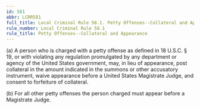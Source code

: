 ```yaml
---
id: 581
abbr: LCRR581
full_title: Local Criminal Rule 58.1. Petty Offenses--Collateral and Appearance
rule_number: Local Criminal Rule 58.1
rule_title: Petty Offenses--Collateral and Appearance
---
```


(a) A person who is charged with a petty offense as defined in 18 U.S.C. § 19, or with
violating any regulation promulgated by any department or agency of the United States government,
may, in lieu of appearance, post collateral in the amount indicated in the summons or other
accusatory instrument, waive appearance before a United States Magistrate Judge, and consent to
forfeiture of collateral.

(b) For all other petty offenses the person charged must appear before a Magistrate Judge.